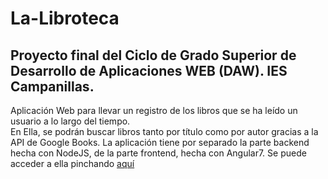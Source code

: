 # La-Libroteca
## Proyecto final del Ciclo de Grado Superior de Desarrollo de Aplicaciones WEB (DAW). IES Campanillas.

Aplicación Web para llevar un registro de los libros que se ha leído un usuario a lo largo del tiempo.  
En Ella, se podrán buscar libros tanto por título como por autor gracias a la API de Google Books.
La aplicación tiene por separado la parte backend hecha con NodeJS, de la parte frontend, hecha con Angular7.
Se puede acceder a ella pinchando [aquí](https://librotecafront.eu-gb.mybluemix.net/)
